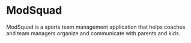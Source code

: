 # ModSquad
ModSquad is a sports team management application that helps coaches and team managers organize and communicate with parents and kids.

